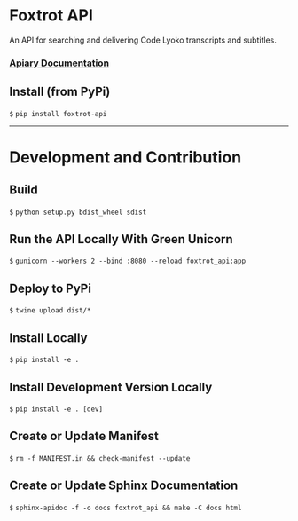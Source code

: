# Foxtrot API

An API for searching and delivering Code Lyoko transcripts and subtitles.

### [Apiary Documentation](https://foxtrotapi.docs.apiary.io)

## Install (from PyPi)

`$` `pip install foxtrot-api`

***

# Development and Contribution

## Build

`$` `python setup.py bdist_wheel sdist`

## Run the API Locally With Green Unicorn

`$` `gunicorn --workers 2 --bind :8080 --reload foxtrot_api:app`

## Deploy to PyPi

`$` `twine upload dist/*`

## Install Locally

`$` `pip install -e .`

## Install Development Version Locally

`$` `pip install -e . [dev]`

## Create or Update Manifest

`$` `rm -f MANIFEST.in && check-manifest --update`

## Create or Update Sphinx Documentation

`$` `sphinx-apidoc -f -o docs foxtrot_api && make -C docs html`
